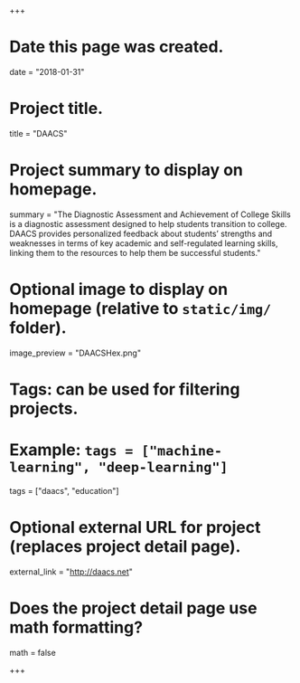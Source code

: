 +++
# Date this page was created.
date = "2018-01-31"

# Project title.
title = "DAACS"

# Project summary to display on homepage.
summary = "The Diagnostic Assessment and Achievement of College Skills is a diagnostic assessment designed to help students transition to college. DAACS provides personalized feedback about students’ strengths and weaknesses in terms of key academic and self-regulated learning skills, linking them to the resources to help them be successful students."

# Optional image to display on homepage (relative to `static/img/` folder).
image_preview = "DAACSHex.png"

# Tags: can be used for filtering projects.
# Example: `tags = ["machine-learning", "deep-learning"]`
tags = ["daacs", "education"]

# Optional external URL for project (replaces project detail page).
external_link = "http://daacs.net"

# Does the project detail page use math formatting?
math = false

+++

